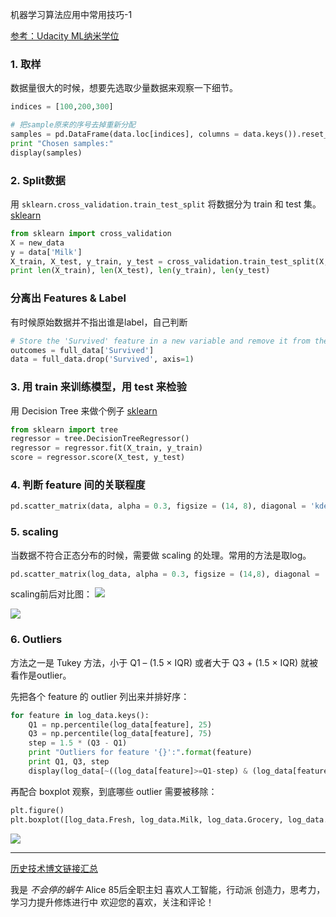 机器学习算法应用中常用技巧-1

[参考：Udacity ML纳米学位](https://www.udacity.com/course/machine-learning-engineer-nanodegree--nd009)

### 1. 取样

数据量很大的时候，想要先选取少量数据来观察一下细节。

``` python
indices = [100,200,300]

# 把sample原来的序号去掉重新分配
samples = pd.DataFrame(data.loc[indices], columns = data.keys()).reset_index(drop = True)
print "Chosen samples:"
display(samples)

```

### 2. Split数据

用 ```sklearn.cross_validation.train_test_split``` 将数据分为 train 和 test 集。
[sklearn](http://scikit-learn.org/stable/modules/cross_validation.html#stratified-shuffle-split)

``` python
from sklearn import cross_validation
X = new_data
y = data['Milk']
X_train, X_test, y_train, y_test = cross_validation.train_test_split(X, y, test_size = 0.25, random_state = 0)
print len(X_train), len(X_test), len(y_train), len(y_test)

```


### 分离出 Features & Label
有时候原始数据并不指出谁是label，自己判断

``` python
# Store the 'Survived' feature in a new variable and remove it from the dataset
outcomes = full_data['Survived']
data = full_data.drop('Survived', axis=1)

```



### 3. 用 train 来训练模型，用 test 来检验

用 Decision Tree 来做个例子
[sklearn](http://scikit-learn.org/stable/modules/generated/sklearn.tree.DecisionTreeRegressor.html)

``` python
from sklearn import tree
regressor = tree.DecisionTreeRegressor()
regressor = regressor.fit(X_train, y_train)
score = regressor.score(X_test, y_test)
```


### 4. 判断 feature 间的关联程度

``` python
pd.scatter_matrix(data, alpha = 0.3, figsize = (14, 8), diagonal = 'kde');
```

### 5. scaling

当数据不符合正态分布的时候，需要做 scaling 的处理。常用的方法是取log。

``` python
pd.scatter_matrix(log_data, alpha = 0.3, figsize = (14,8), diagonal = 'kde');
```

scaling前后对比图：
![](http://upload-images.jianshu.io/upload_images/1667471-ceadb061c888e8f2.png?imageMogr2/auto-orient/strip%7CimageView2/2/w/1240)



![](http://upload-images.jianshu.io/upload_images/1667471-380654e7fec8a472.png?imageMogr2/auto-orient/strip%7CimageView2/2/w/1240)

### 6. Outliers

方法之一是 Tukey 方法，小于  Q1 – (1.5 × IQR) 或者大于 Q3 + (1.5 × IQR) 就被看作是outlier。

先把各个 feature 的 outlier 列出来并排好序：
``` python
for feature in log_data.keys():
    Q1 = np.percentile(log_data[feature], 25)
    Q3 = np.percentile(log_data[feature], 75)
    step = 1.5 * (Q3 - Q1)
    print "Outliers for feature '{}':".format(feature)
    print Q1, Q3, step
    display(log_data[~((log_data[feature]>=Q1-step) & (log_data[feature]<=Q3+step))].sort([feature]))
```

再配合 boxplot 观察，到底哪些 outlier 需要被移除：
``` python
plt.figure()
plt.boxplot([log_data.Fresh, log_data.Milk, log_data.Grocery, log_data.Frozen, log_data.Detergents_Paper, log_data.Delicassen], 0, 'gD');
```

![](http://upload-images.jianshu.io/upload_images/1667471-b8d6136d092cea91.png?imageMogr2/auto-orient/strip%7CimageView2/2/w/1240)

---
[历史技术博文链接汇总](http://www.jianshu.com/p/28f02bb59fe5)

我是 *不会停的蜗牛* Alice
85后全职主妇
喜欢人工智能，行动派
创造力，思考力，学习力提升修炼进行中
欢迎您的喜欢，关注和评论！
